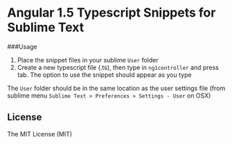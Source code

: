 # Angular 1.5 Typescript Snippets for Sublime Text

###Usage
1. Place the snippet files in your sublime `User` folder
2. Create a new typescript file (.ts), then type in `ng1controller` and press tab. The option to use the snippet should appear as you type

The `User` folder should be in the same location as the user settings file (from sublime menu `Sublime Text > Preferences > Settings - User` on OSX)

## License
The MIT License (MIT)
